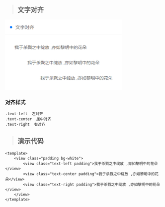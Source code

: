 > ## 文字对齐
![文字阴影](images/fontAlgin.png)

### 对齐样式
```
.text-left  左对齐
.text-center  居中对齐
.text-right  右对齐
```

> ## 演示代码

```
<template>
    <view class="padding bg-white">
        <view class="text-left padding">我于杀戮之中绽放 ,亦如黎明中的花朵</view>
        <view class="text-center padding">我于杀戮之中绽放 ,亦如黎明中的花朵</view>
        <view class="text-right padding">我于杀戮之中绽放 ,亦如黎明中的花朵</view>
	</view>
</template>

```